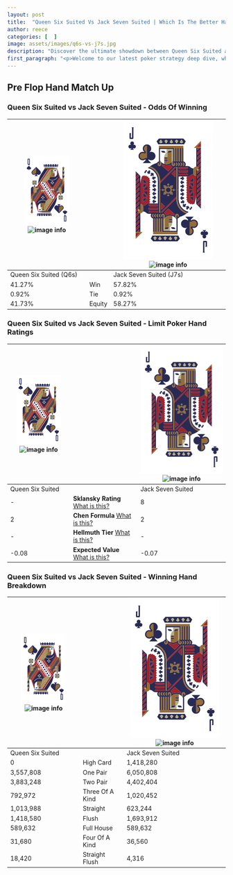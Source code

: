 ```yaml
---
layout: post
title:  "Queen Six Suited Vs Jack Seven Suited | Which Is The Better Hand In Poker? A Complete Guide"
author: reece
categories: [  ]
image: assets/images/q6s-vs-j7s.jpg
description: "Discover the ultimate showdown between Queen Six Suited and Jack Seven Suited in poker! Uncover the odds, strategies, and scenarios where one hand triumphs over the other. Get ready to up your poker game with this thrilling analysis."
first_paragraph: "<p>Welcome to our latest poker strategy deep dive, where we're pitting two distinct hands against each other in a high-stakes showdown: Queen Six Suited vs Jack Seven Suited.</p><p>In the dynamic world of poker, every decision counts, and knowing which hand holds the upper hand is key to your success at the table.</p><p>In this article, we'll dissect these two hands, explore the scenarios where one dominates the other, and equip you with the knowledge to make strategic choices that can tip the odds in your favor.</p><p>Get ready to unravel the intriguing dynamics of these poker hands and elevate your game to new heights.</p>"
---
```




[comment]: # (sp0)

## Pre Flop Hand Match Up

<div class="table hand-ratings" markdown="1"> 



### Queen Six Suited vs Jack Seven Suited - Odds Of Winning


    
| ![image info](assets/images/hand1/Q.png) ![image info](assets/images/hand1/6s.png) |  | ![image info](assets/images/hand2/J.png) ![image info](assets/images/hand2/7s.png) |
| -------- | -------- | -------- |
| Queen Six Suited (Q6s) |  | Jack Seven Suited (J7s) |
| 41.27% | Win | 57.82% |
| 0.92% | Tie | 0.92% |
| 41.73% | Equity | 58.27% |




[comment]: # (sp1)



### Queen Six Suited vs Jack Seven Suited - Limit Poker Hand Ratings


    
| ![image info](assets/images/hand1/Q.png) ![image info](assets/images/hand1/6s.png) |  | ![image info](assets/images/hand2/J.png) ![image info](assets/images/hand2/7s.png) |
| -------- | -------- | -------- |
| Queen Six Suited |  | Jack Seven Suited |
| - | **Sklansky Rating** [What is this?](/sklansky-rating-explained) | 8 |
| 2 | **Chen Formula** [What is this?](/chen-formula-explained) | 2 |
| - | **Hellmuth Tier** [What is this?](/Hellmuth-tier-explained) | - |
| -0.08 | **Expected Value** [What is this?](/expected-value-explained) | -0.07 |




[comment]: # (sp2)



### Queen Six Suited vs Jack Seven Suited - Winning Hand Breakdown


    
| ![image info](assets/images/hand1/Q.png) ![image info](assets/images/hand1/6s.png) |  | ![image info](assets/images/hand2/J.png) ![image info](assets/images/hand2/7s.png) |
| -------- | -------- | -------- |
| Queen Six Suited |  | Jack Seven Suited |
| 0 | High Card | 1,418,280 |
| 3,557,808 | One Pair | 6,050,808 |
| 3,883,248 | Two Pair | 4,402,404 |
| 792,972 | Three Of A Kind | 1,020,452 |
| 1,013,988 | Straight | 623,244 |
| 1,418,580 | Flush | 1,693,912 |
| 589,632 | Full House | 589,632 |
| 31,680 | Four Of A Kind | 36,560 |
| 18,420 | Straight Flush | 4,316 |




[comment]: # (sp3)



</div>

[comment]: # (sp4)



[comment]: # (sp5)

